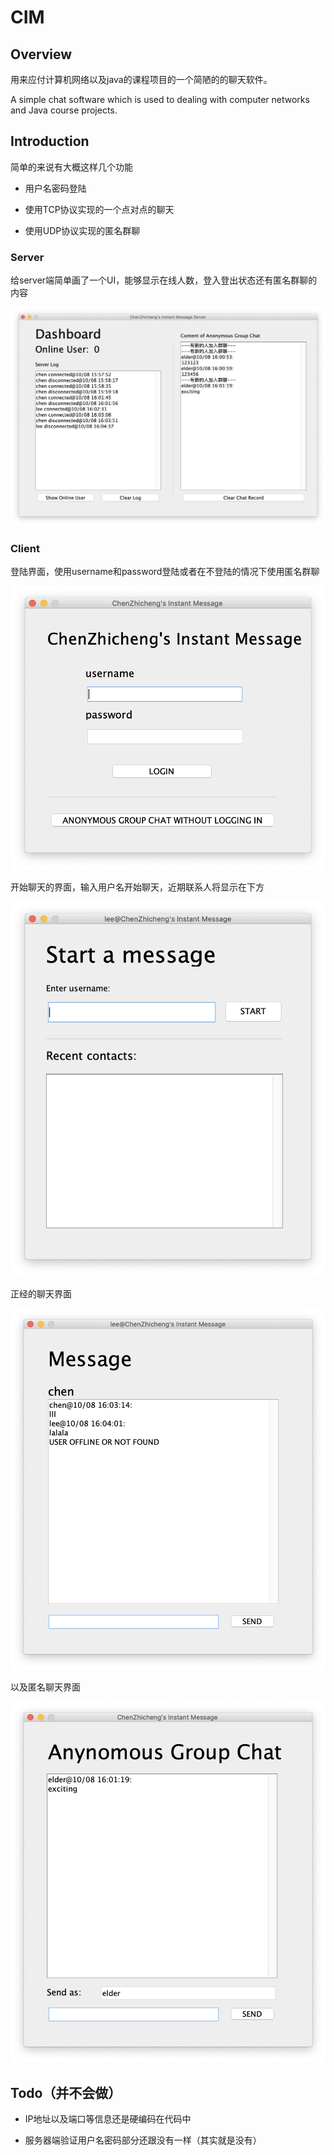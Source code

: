 # CIM

## Overview

用来应付计算机网络以及java的课程项目的一个简陋的的聊天软件。

A simple chat software which is used to dealing with computer networks and Java course projects.

## Introduction

简单的来说有大概这样几个功能

* 用户名密码登陆

* 使用TCP协议实现的一个点对点的聊天

* 使用UDP协议实现的匿名群聊

### Server

给server端简单画了一个UI，能够显示在线人数，登入登出状态还有匿名群聊的内容

![](./pics/pic_1.png)

### Client

登陆界面，使用username和password登陆或者在不登陆的情况下使用匿名群聊

![](./pics/pic_5.png)

开始聊天的界面，输入用户名开始聊天，近期联系人将显示在下方

![](./pics/pic_3.png)

正经的聊天界面

![](./pics/pic_2.png)

以及匿名聊天界面

![](./pics/pic_4.png)

## Todo（并不会做）

* IP地址以及端口等信息还是硬编码在代码中

* 服务器端验证用户名密码部分还跟没有一样（其实就是没有）


